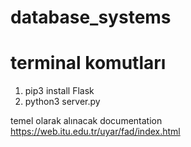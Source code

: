 # database_systems

# terminal komutları
1) pip3 install Flask
2) python3 server.py


temel olarak alınacak documentation https://web.itu.edu.tr/uyar/fad/index.html

